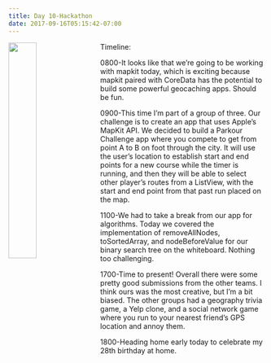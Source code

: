 ```yaml
---
title: Day 10-Hackathon
date: 2017-09-16T05:15:42-07:00
---
```

<img style="float: left; margin:0 1em 1em 0; width: 33%" src="/img/blog/day10.jpg"/>Timeline:

0800-It looks like that we’re going to be working with mapkit today, which is exciting because mapkit paired with CoreData has the potential to build some powerful geocaching apps.  Should be fun.

0900-This time I’m part of a group of three.  Our challenge is to create an app that uses Apple’s MapKit API.  We decided to build a Parkour Challenge app where you compete to get from point A to B on foot through the city.  It will use the user’s location to establish start and end points for a new course while the timer is running, and then they will be able to select other player’s routes from a ListView, with the start and end point from that past run placed on the map.

1100-We had to take a break from our app for algorithms.  Today we covered the implementation of removeAllNodes, toSortedArray, and nodeBeforeValue for our binary search tree on the whiteboard.  Nothing too challenging.

1700-Time to present!  Overall there were some pretty good submissions from the other teams.  I think ours was the most creative, but I’m a bit biased.  The other groups had a geography trivia game, a Yelp clone, and a social network game where you run to your nearest friend’s GPS location and annoy them.

1800-Heading home early today to celebrate my 28th birthday at home.
